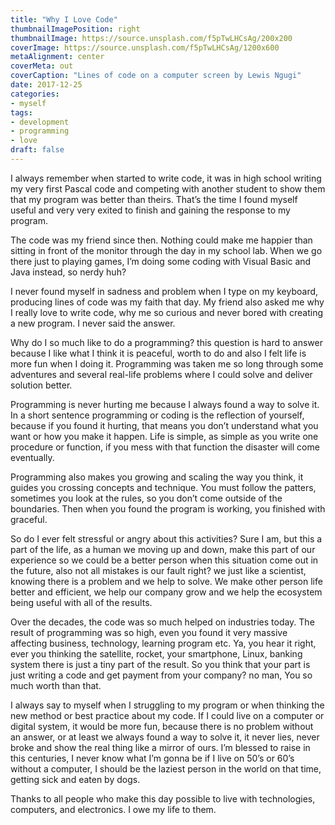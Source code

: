 ```yaml
---
title: "Why I Love Code"
thumbnailImagePosition: right
thumbnailImage: https://source.unsplash.com/f5pTwLHCsAg/200x200
coverImage: https://source.unsplash.com/f5pTwLHCsAg/1200x600
metaAlignment: center
coverMeta: out
coverCaption: "Lines of code on a computer screen by Lewis Ngugi"
date: 2017-12-25
categories:
- myself
tags:
- development
- programming
- love
draft: false
---
```




I always remember when started to write code, it was in high school writing my very first Pascal code and competing with another student to show them that my program was better than theirs. That’s the time I found myself useful and very very exited to finish and gaining the response to my program.

The code was my friend since then. Nothing could make me happier than sitting in front of the monitor through the day in my school lab. When we go there just to playing games, I’m doing some coding with Visual Basic and Java instead, so nerdy huh?

I never found myself in sadness and problem when I type on my keyboard, producing lines of code was my faith that day. My friend also asked me why I really love to write code, why me so curious and never bored with creating a new program. I never said the answer.

Why do I so much like to do a programming? this question is hard to answer because I like what I think it is peaceful, worth to do and also I felt life is more fun when I doing it. Programming was taken me so long through some adventures and several real-life problems where I could solve and deliver solution better.

Programming is never hurting me because I always found a way to solve it. In a short sentence programming or coding is the reflection of yourself, because if you found it hurting, that means you don’t understand what you want or how you make it happen. Life is simple, as simple as you write one procedure or function, if you mess with that function the disaster will come eventually.

Programming also makes you growing and scaling the way you think, it guides you crossing concepts and technique. You must follow the patters, sometimes you look at the rules, so you don’t come outside of the boundaries. Then when you found the program is working, you finished with graceful.

So do I ever felt stressful or angry about this activities? Sure I am, but this a part of the life, as a human we moving up and down, make this part of our experience so we could be a better person when this situation come out in the future, also not all mistakes is our fault right? we just like a scientist, knowing there is a problem and we help to solve. We make other person life better and efficient, we help our company grow and we help the ecosystem being useful with all of the results.

Over the decades, the code was so much helped on industries today. The result of programming was so high, even you found it very massive affecting business, technology, learning program etc. Ya, you hear it right, ever you thinking the satellite, rocket, your smartphone, Linux, banking system there is just a tiny part of the result. So you think that your part is just writing a code and get payment from your company? no man, You so much worth than that.

I always say to myself when I struggling to my program or when thinking the new method or best practice about my code. If I could live on a computer or digital system, it would be more fun, because there is no problem without an answer, or at least we always found a way to solve it, it never lies, never broke and show the real thing like a mirror of ours. I’m blessed to raise in this centuries, I never know what I’m gonna be if I live on 50’s or 60’s without a computer, I should be the laziest person in the world on that time, getting sick and eaten by dogs.

Thanks to all people who make this day possible to live with technologies, computers, and electronics. I owe my life to them.

